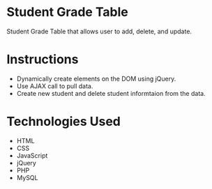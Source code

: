 # Student Grade Table
Student Grade Table that allows user to add, delete, and update. 

# Instructions
- Dynamically create elements on the DOM using jQuery.
- Use AJAX call to pull data.
- Create new student and delete student informtaion from the data.


# Technologies Used
- HTML
- CSS
- JavaScript
- jQuery
- PHP
- MySQL





